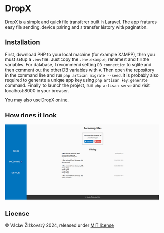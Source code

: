 # DropX
DropX is a simple and quick file transferer built in Laravel. The app features easy file sending, device pairing and a transfer history with pagination.
## Installation
First, download PHP to your local machine (for example XAMPP), then you must setup a `.env` file. Just copy the `.env.example`, rename it and fill the variables. For database, I recommend setting `DB_connection` to sqlite and then comment out the other DB variables with `#`. Then open the repository in the command line and run `php artisan migrate --seed`. It is probably also required to generate a unique app key using `php artisan key:generate` command. Finally, to launch the project, run `php artisan serve` and visit localhost:8000 in your browser.

You may also use DropX [online](https://dropx.zizkovsky.eu).
## How does it look
![DropX screenshot](./public/assets/images/preview.png)
## License
&copy; Václav Žižkovský 2024, released under [MIT license](https://choosealicense.com/licenses/mit/)
